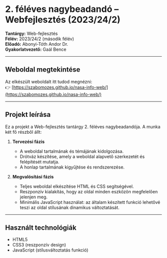 # 2. féléves nagybeadandó – Webfejlesztés (2023/24/2)

**Tantárgy:** Web-fejlesztés  
**Félév:** 2023/24/2 (második félév)  
**Előadó:** Abonyi-Tóth Andor Dr.  
**Gyakorlatvezető:** Gaál Bence  

---

## Weboldal megtekintése

Az elkészült weboldalt itt tudod megnézni:  
👉 [https://szabomozes.github.io/nasa-info-web/](https://szabomozes.github.io/nasa-info-web/)

---

## Projekt leírása

Ez a projekt a Web-fejlesztés tantárgy 2. féléves nagybeadandója. A munka két fő részből állt:

1. **Tervezési fázis**  
   - A weboldal tartalmának és témájának kidolgozása.  
   - Drótváz készítése, amely a weboldal alapvető szerkezetét és felépítését mutatja.  
   - A honlap tartalmának kigyűjtése és rendszerezése.

2. **Megvalósítási fázis**  
   - Teljes weboldal elkészítése HTML és CSS segítségével.  
   - Reszponzív kialakítás, hogy az oldal minden eszközön megfelelően jelenjen meg.  
   - Minimális JavaScript használat: az általam készített funkció lehetővé teszi az oldal stílusának dinamikus változtatását.

---

## Használt technológiák

- HTML5  
- CSS3 (reszponzív design)  
- JavaScript (stílusváltoztatás funkció)
